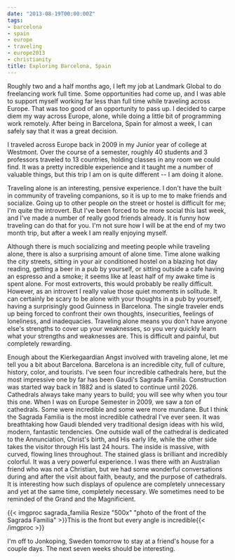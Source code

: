 ```yaml
---
date: "2013-08-19T00:00:00Z"
tags:
- barcelona
- spain
- europe
- traveling
- europe2013
- christianity
title: Exploring Barcelona, Spain
---
```

Roughly two and a half months ago, I left my job at Landmark Global to do freelancing work full time. Some opportunities had come up, and I was able to support myself working far less than full time while traveling across Europe. That was too good of an opportunity to pass up. I decided to carpe diem my way across Europe, alone, while doing a little bit of programming work remotely. After being in Barcelona, Spain for almost a week, I can safely say that it was a great decision.

I traveled across Europe back in 2009 in my Junior year of college at Westmont. Over the course of a semester, roughly 40 students and 3 professors traveled to 13 countries, holding classes in any room we could find. It was a pretty incredible experience and it taught me a number of valuable things, but this trip I am on is quite different -- I am doing it alone.

Traveling alone is an interesting, pensive experience. I don't have the built in community of traveling companions, so it is up to me to make friends and socialize. Going up to other people on the street or hostel is difficult for me; I'm quite the introvert. But I've been forced to be more social this last week, and I've made a number of really good friends already. It is funny how traveling can do that for you. I'm not sure how I will be at the end of my two month trip, but after a week I am really enjoying myself.

Although there is much socializing and meeting people while traveling alone, there is also a surprising amount of alone time. Time alone walking the city streets, sitting in your air conditioned hostel on a blazing hot day reading, getting a beer in a pub by yourself, or sitting outside a cafe having an espresso and a smoke; it seems like at least half of my awake time is spent alone. For most extroverts, this would probably be really difficult. However, as an introvert I really value those quiet moments in solitude. It can certainly be scary to be alone with your thoughts in a pub by yourself, having a surprisingly good Guinness in Barcelona. The single traveler ends up being forced to confront their own thoughts, insecurities, feelings of loneliness, and inadequacies. Traveling alone means you don't have anyone else's strengths to cover up your weaknesses, so you very quickly learn what your strengths and weaknesses are. This is difficult and painful, but completely rewarding.

Enough about the Kierkegaardian Angst involved with traveling alone, let me tell you a bit about Barcelona. Barcelona is an incredible city, full of culture, history, color, and tourists. I've seen four incredible cathedrals here, but the most impressive one by far has been Gaudi's Sagrada Familia. Construction was started way back in 1882 and is slated to continue until 2026. Cathedrals always take many years to build; you will see why when you tour this one. When I was on Europe Semester in 2009, we saw a _ton_ of cathedrals. Some were incredible and some were more mundane. But I think the Sagrada Familia is the most incredible cathedral I've ever seen. It was breathtaking how Gaudi blended very traditional design ideas with his wild, modern, fantastic tendencies. One outside wall of the cathedral is dedicated to the Annunciation, Christ's birth, and His early life, while the other side takes the visitor through His last 24 hours. The inside is massive, with curved, flowing lines throughout. The stained glass is brilliant and incredibly colorful. It was a very powerful experience. I was there with an Australian friend who was not a Christian, but we had some wonderful conversations during and after the visit about faith, beauty, and the purpose of cathedrals. It is interesting how such displays of opulence are completely unnecessary and yet at the same time, completely necessary. We sometimes need to be reminded of the Grand and the Magnificient.

{{< imgproc sagrada_familia Resize "500x" "photo of the front of the Sagrada Familia" >}}This is the front but every angle is incredible{{< /imgproc >}}

I'm off to Jonkoping, Sweden tomorrow to stay at a friend's house for a couple days. The next seven weeks should be interesting.
